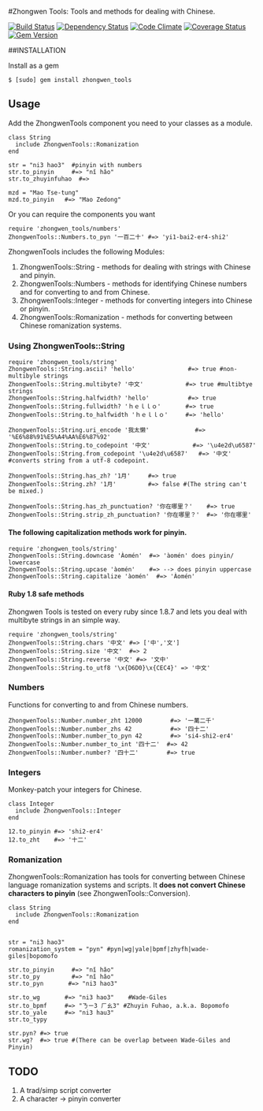 #Zhongwen Tools:
Tools and methods for dealing with Chinese.

[![Build
Status](https://travis-ci.org/stevendaniels/zhongwen_tools.png?branch=master)](https://travis-ci.org/stevendaniels/zhongwen_tools) [![Dependency Status](https://gemnasium.com/stevendaniels/zhongwen_tools.png)](https://gemnasium.com/stevendaniels/zhongwen_tools) [![Code Climate](https://codeclimate.com/github/stevendaniels/zhongwen_tools.png)](https://codeclimate.com/github/stevendaniels/zhongwen_tools) [![Coverage Status](https://coveralls.io/repos/stevendaniels/zhongwen_tools/badge.png)](https://coveralls.io/r/stevendaniels/zhongwen_tools)
[![Gem Version](https://badge.fury.io/rb/zhongwen_tools.png)](http://badge.fury.io/rb/zhongwen_tools)

##INSTALLATION

Install as a gem

    $ [sudo] gem install zhongwen_tools

## Usage

Add the ZhongwenTools component you need to your classes as a module.

    class String
      include ZhongwenTools::Romanization
    end

    str = "ni3 hao3"  #pinyin with numbers
    str.to_pinyin     #=> "nǐ hǎo"
    str.to_zhuyinfuhao  #=>

    mzd = "Mao Tse-tung"
    mzd.to_pinyin   #=> "Mao Zedong"

Or you can require the components you want

    require 'zhongwen_tools/numbers'
    ZhongwenTools::Numbers.to_pyn '一百二十' #=> 'yi1-bai2-er4-shi2'

ZhongwenTools includes the following Modules:

1. ZhongwenTools::String - methods for dealing with strings with Chinese and pinyin.
2. ZhongwenTools::Numbers - methods for identifying Chinese numbers and for converting to and from Chinese.
3. ZhongwenTools::Integer - methods for converting integers into Chinese or pinyin.
4. ZhongwenTools::Romanization - methods for converting between Chinese romanization systems.


### Using ZhongwenTools::String
    require 'zhongwen_tools/string'
    ZhongwenTools::String.ascii? 'hello'               #=> true #non-multibyle strings
    ZhongwenTools::String.multibyte? '中文'            #=> true #multibtye strings
    ZhongwenTools::String.halfwidth? 'hello'           #=> true
    ZhongwenTools::String.fullwidth? 'ｈｅｌｌｏ'       #=> true
    ZhongwenTools::String.to_halfwidth 'ｈｅｌｌｏ'     #=> 'hello'

    ZhongwenTools::String.uri_encode '我太懒'             #=> '%E6%88%91%E5%A4%AA%E6%87%92'
    ZhongwenTools::String.to_codepoint '中文'            #=> '\u4e2d\u6587'
    ZhongwenTools::String.from_codepoint '\u4e2d\u6587'   #=> '中文' #converts string from a utf-8 codepoint.

    ZhongwenTools::String.has_zh? '1月'     #=> true
    ZhongwenTools::String.zh? '1月'         #=> false #(The string can't be mixed.)

    ZhongwenTools::String.has_zh_punctuation? '你在哪里？'    #=> true
    ZhongwenTools::String.strip_zh_punctuation? '你在哪里？'  #=> '你在哪里'

#### The following capitalization methods work for pinyin.
    require 'zhongwen_tools/string'
    ZhongwenTools::String.downcase 'Àomén'  #=> 'àomén' does pinyin/ lowercase
    ZhongwenTools::String.upcase 'àomén'    #=> --> does pinyin uppercase
    ZhongwenTools::String.capitalize 'àomén'  #=> 'Àomén'

#### Ruby 1.8 safe methods
Zhongwen Tools is tested on every ruby since 1.8.7 and lets you deal
with multibyte strings in an simple way.

    require 'zhongwen_tools/string'
    ZhongwenTools::String.chars '中文' #=> ['中','文']
    ZhongwenTools::String.size '中文'  #=> 2
    ZhongwenTools::String.reverse '中文' #=> '文中'
    ZhongwenTools::String.to_utf8 '\x{D6D0}\x{CEC4}' => '中文'


### Numbers
Functions for converting to and from Chinese numbers.

    ZhongwenTools::Number.number_zht 12000        #=> '一萬二千'
    ZhongwenTools::Number.number_zhs 42           #=> '四十二'
    ZhongwenTools::Number.number_to_pyn 42        #=> 'si4-shi2-er4'
    ZhongwenTools::Number.number_to_int '四十二'  #=> 42
    ZhongwenTools::Number.number? '四十二'        #=> true

### Integers
Monkey-patch your integers for Chinese.

    class Integer
      include ZhongwenTools::Integer
    end

    12.to_pinyin #=> 'shi2-er4'
    12.to_zht    #=> '十二'


### Romanization
ZhongwenTools::Romanization has tools for converting between Chinese language romanization systems and
scripts. It **does not convert Chinese characters to pinyin** (see ZhongwenTools::Conversion). 

    class String
      include ZhongwenTools::Romanization
    end


    str = "ni3 hao3"
    romanization_system = "pyn" #pyn|wg|yale|bpmf|zhyfh|wade-giles|bopomofo

    str.to_pinyin     #=> "nǐ hǎo"
    str.to_py         #=> "nǐ hǎo"
    str.to_pyn       #=> "ni3 hao3"

    str.to_wg       #=> "ni3 hao3"    #Wade-Giles
    str.to_bpmf     #=> "ㄋㄧ3 ㄏㄠ3" #Zhuyin Fuhao, a.k.a. Bopomofo
    str.to_yale     #=> "ni3 hau3"
    str.to_typy

    str.pyn? #=> true
    str.wg?  #=> true #(There can be overlap between Wade-Giles and Pinyin)

## TODO
1. A trad/simp script converter
2. A character -> pinyin converter

